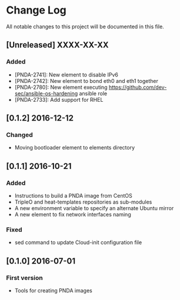 # Change Log
All notable changes to this project will be documented in this file.

## [Unreleased] XXXX-XX-XX
### Added
- [PNDA-2741]: New element to disable IPv6
- [PNDA-2742]: New element to bond eth0 and eth1 together
- [PNDA-2780]: New element executing https://github.com/dev-sec/ansible-os-hardening ansible role
- [PNDA-2733]: Add support for RHEL 

## [0.1.2] 2016-12-12
### Changed
- Moving bootloader element to elements directory

## [0.1.1] 2016-10-21
### Added
- Instructions to build a PNDA image from CentOS
- TripleO and heat-templates repositories as sub-modules
- A new environment variable to specify an alternate Ubuntu mirror
- A new element to fix network interfaces naming

### Fixed
- sed command to update Cloud-init configuration file

## [0.1.0] 2016-07-01
### First version
- Tools for creating PNDA images
